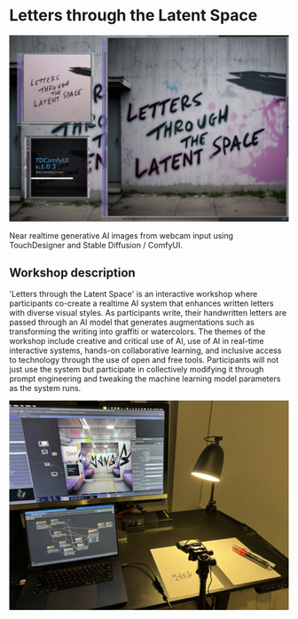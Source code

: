 # Letters through the Latent Space

![Latent Letters](LatentLetters.jpg?raw=true)

Near realtime generative AI images from webcam input using TouchDesigner and Stable Diffusion / ComfyUI.

## Workshop description

'Letters through the Latent Space' is an interactive workshop where participants co-create a realtime AI system that enhances written letters with diverse visual styles. As participants write, their handwritten letters are passed through an AI model that generates augmentations such as transforming the writing into graffiti or watercolors. The themes of the workshop include creative and critical use of AI, use of AI in real-time interactive systems, hands-on collaborative learning, and inclusive access to technology through the use of open and free tools. Participants will not just use the system but participate in collectively modifying it through prompt engineering and tweaking the machine learning model parameters as the system runs. 

![Setup overview](setup_overview.jpg?raw=true)

